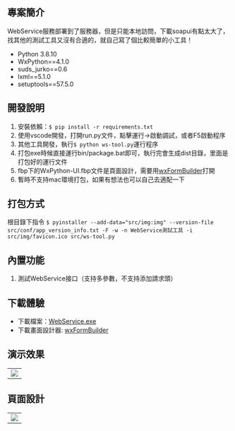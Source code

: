 ## 專案簡介

WebService服務部署到了服務器，但是只能本地訪問，下載soapui有點太大了，找其他的測試工具又沒有合適的，就自己寫了個比較簡單的小工具！

* Python 3.8.10
* WxPython==4.1.0
* suds_jurko==0.6
* lxml==5.1.0
* setuptools==57.5.0

## 開發說明
1. 安裝依賴：`$ pip install -r requirements.txt`
2. 使用vscode開發，打開run.py文件，點擊運行→啟動調試，或者F5啟動程序
3. 其他工具開發，執行`$ python ws-tool.py`運行程序
4. 打包exe時候直接運行bin/package.bat即可，執行完會生成dist目錄，里面是打包好的運行文件
5. fbp下的WxPython-UI.fbp文件是頁面設計，需要用[wxFormBuilder](https://github.com/wxFormBuilder/wxFormBuilder)打開
6. 暫時不支持mac環境打包，如果有想法也可以自己去適配一下 

## 打包方式
根目錄下指令 `$ pyinstaller --add-data="src/img:img" --version-file src/conf/app_version_info.txt -F -w -n WebService測試工具 -i src/img/favicon.ico src/ws-tool.py`

## 內置功能

1.  測試WebService接口（支持多參數，不支持添加請求頭）

## 下載體驗

- 下載檔案：[WebService.exe](<https://github.com/m121752332/webservice-py-tool/releases/download/v1.0.1/WebService_v1.exe>)
- 下載畫面設計器: [wxFormBuilder](<https://github.com/wxFormBuilder/wxFormBuilder/releases/tag/v4.1.0>)
## 演示效果

<table>
    <tr>
        <td><img src="https://images.gitee.com/uploads/images/2021/0929/105308_50cae80a_389553.png"/></td>
    </tr>
</table>




## 頁面設計

<table>
    <tr>
        <td><img src="https://images.gitee.com/uploads/images/2021/0929/105519_7acc37b4_389553.png"/></td>
    </tr>
</table>